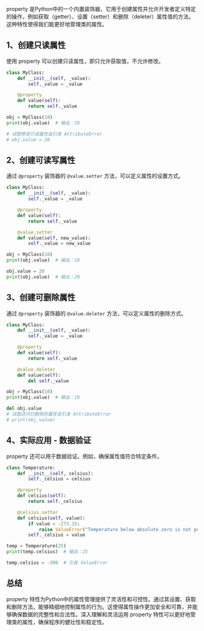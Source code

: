 property 是Python中的一个内置装饰器，它用于创建属性并允许开发者定义特定的操作，例如获取（getter）、设置（setter）和删除（deleter）属性值的方法。这种特性使得我们能更好地管理类的属性。
<a name="fqoe3"></a>
## 1、创建只读属性
使用 property 可以创建只读属性，即只允许获取值，不允许修改。
```python
class MyClass:
    def __init__(self, _value):
        self._value = _value

    @property
    def value(self):
        return self._value

obj = MyClass(10)
print(obj.value)  # 输出：10

# 试图修改只读属性会引发 AttributeError
# obj.value = 20
```
<a name="rTQjK"></a>
## 2、创建可读写属性
通过 `@property` 装饰器的 `@value.setter` 方法，可以定义属性的设置方式。
```python
class MyClass:
    def __init__(self, _value):
        self._value = _value

    @property
    def value(self):
        return self._value

    @value.setter
    def value(self, new_value):
        self._value = new_value

obj = MyClass(10)
print(obj.value)  # 输出：10

obj.value = 20
print(obj.value)  # 输出：20
```
<a name="acgup"></a>
## 3、创建可删除属性
通过 `@property` 装饰器的 `@value.deleter` 方法，可以定义属性的删除方式。
```python
class MyClass:
    def __init__(self, _value):
        self._value = _value

    @property
    def value(self):
        return self._value

    @value.deleter
    def value(self):
        del self._value

obj = MyClass(10)
print(obj.value)  # 输出：10

del obj.value
# 试图访问已删除的属性会引发 AttributeError
# print(obj.value)
```
<a name="i0p4C"></a>
## 4、实际应用 - 数据验证
property 还可以用于数据验证。例如，确保属性值符合特定条件。
```python
class Temperature:
    def __init__(self, celsius):
        self._celsius = celsius

    @property
    def celsius(self):
        return self._celsius

    @celsius.setter
    def celsius(self, value):
        if value < -273.15:
            raise ValueError("Temperature below absolute zero is not possible.")
        self._celsius = value

temp = Temperature(25)
print(temp.celsius)  # 输出：25

temp.celsius = -300  # 引发 ValueError
```
<a name="SfDDs"></a>
## 总结
property 特性为Python中的属性管理提供了灵活性和可控性。通过其设置、获取和删除方法，能够精细地控制属性的行为。这使得属性操作更加安全和可靠，并能够确保数据的完整性和合法性。深入理解和灵活运用 property 特性可以更好地管理类的属性，确保程序的健壮性和稳定性。
